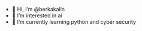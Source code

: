 - 👋 Hi, I’m @berkakalin
- 👀 I’m interested in ai
- 🌱 I’m currently learning python and cyber security


<!---
berkakalin/berkakalin is a ✨ special ✨ repository because its `README.md` (this file) appears on your GitHub profile.
You can click the Preview link to take a look at your changes.
--->
